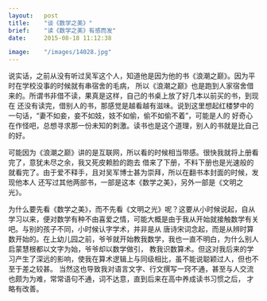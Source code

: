 ```yaml
---
layout:   post
title:    "谈《数学之美》"
brief:    "读《数学之美》有感而发"
date:     2015-08-18 11:12:38

image:    "/images/14028.jpg"
---
```

说实话，之前从没有听过吴军这个人，知道他是因为他的书《浪潮之巅》。因为平时在学校没事的时候就有串宿舍的毛病，
所以《浪潮之巅》也是跑到人家宿舍借来的。所谓书非借不读，果真是这样，自己的书桌上放了好几本以前买的书，到现在
还没有读完，借别人的书，那感觉是越看越有滋味。说到这里想起红楼梦中的一句话，“妻不如妾，妾不如妓，妓不如偷，偷不如偷不着”，可能是人的
好奇心在作怪吧，总想寻求那一份未知的刺激。读书也是这个道理，别人的书就是比自己的好。

可能因为《浪潮之巅》讲的是互联网，所以看的时候相当带感。很快我就将上册看完了，意犹未尽之余，我又死皮赖脸的跑去
借来了下册，不料下册也是光速般的就看完了。由于爱不释手，且对吴军博士甚为崇拜，所以在翻书本封面的时候，发现他本人
还写过其他两部书，一部是这本《数学之美》，另外一部是《文明之光》。

为什么要先看《数学之美》，而不先看《文明之光》呢？这要从小时候说起，自从学习以来，便对数学有种不由喜爱之情，可能大概是由于我从开始就接触数学有关吧。与别的孩子不同，小时候认字学术，并非是从
唐诗宋词念起，而是从辨时算数开始的。在上幼儿园之前，爷爷就开始教我数学，我也一直不明白，为什么别人启蒙慧根都以文字为始，爷爷却以数学做引，
教我识数算术。但这对我后来的学习产生了深远的影响，使我在算术逻辑上与同级相比，虽不能说聪颖过人，但也不至于差之较甚。
当然这也导致我对语言文字、行文撰写一窍不通，甚至与人交流也颇为为难，常常语句不通，词不达意，直到后来在高中养成读书习惯之后，
才略有改善。
